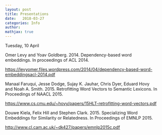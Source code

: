 ```yaml
---
layout: post
title: Presentations
date:   2018-03-27
categories: Info
author:
mathjax: true
---
```


Tuesday, 10 April



Omer Levy and Yoav Goldberg. 2014. Dependency-based word embeddings. In
 proceedings of ACL 2014.
 
<a>https://levyomer.files.wordpress.com/2014/04/dependency-based-word-embeddingsacl-2014.pdf</a>



Manaal Faruqui, Jesse Dodge, Sujay K. Jauhar, Chris Dyer, Eduard Hovy and Noah A. Smith. 2015. Retrofitting Word Vectors to Semantic Lexicons. In
Proceedings of NAACL 2015.

<a>https://www.cs.cmu.edu/~hovy/papers/15HLT-retrofitting-word-vectors.pdf</a>



Douwe Kiela, Felix Hill and Stephen Clark. 2015. Specializing Word Embeddings for Similarity or Relatedness. In
Proceedings of EMNLP 2015.

<a>http://www.cl.cam.ac.uk/~dk427/papers/emnlp2015c.pdf</a>







